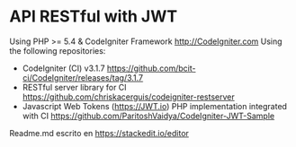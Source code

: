 # API RESTful with JWT
Using PHP >= 5.4 & CodeIgniter Framework http://CodeIgniter.com
Using the following repositories:

 - CodeIgniter (CI) v3.1.7 https://github.com/bcit-ci/CodeIgniter/releases/tag/3.1.7
 - RESTful server library for CI https://github.com/chriskacerguis/codeigniter-restserver
 - Javascript Web Tokens (https://JWT.io) PHP implementation integrated with CI https://github.com/ParitoshVaidya/CodeIgniter-JWT-Sample

Readme.md escrito en https://stackedit.io/editor
